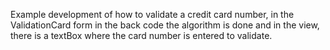 
Example development of how to validate a credit card number, in the ValidationCard form in the back code the algorithm is done and in the view, there is a textBox where the card number is entered to validate.
